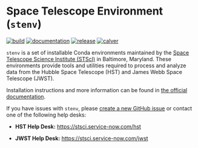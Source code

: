 # Space Telescope Environment (`stenv`)

[![build](https://github.com/spacetelescope/stenv/actions/workflows/build.yaml/badge.svg)](https://github.com/spacetelescope/stenv/actions/workflows/build.yaml)
[![documentation](https://readthedocs.org/projects/stenv/badge/?version=latest)](https://stenv.readthedocs.io/en/latest/?badge=latest)
[![release](https://img.shields.io/github/v/release/spacetelescope/stenv)](https://github.com/spacetelescope/stenv/releases)
[![calver](https://img.shields.io/badge/calver-YYYY.0M.0D-22bfda.svg)](https://calver.org)

`stenv` is a set of installable Conda environments maintained by
the [Space Telescope Science Institute (STScI)](http://www.stsci.edu) in Baltimore, Maryland. These environments
provide tools and utilities required to process and analyze data from the Hubble Space Telescope
(HST) and James Webb Space Telescope (JWST).

Installation instructions and more information can be found
in [the official documentation](https://stenv.readthedocs.io).

If you have issues with ``stenv``, please [create a new GitHub issue](https://github.com/spacetelescope/stenv/issues)
or contact one of the following help desks:

* **HST Help Desk:** https://stsci.service-now.com/hst

* **JWST Help Desk:** https://stsci.service-now.com/jwst
